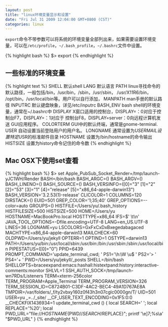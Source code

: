 ```yaml
---
layout: post
title: "linux环境变量显示和设置"
date: "Fri Jul 31 2009 12:04:00 GMT+0800 (CST)"
categories: linux
---
```


`export`命令不带参数可以将系统的环境变量全部列出来，如果需要设置环境变量，可以在`/etc/profile`，`~/.bash_profile`，`~/.bashrc`文件中设置。

{% highlight bash %}
$> export
{% endhighlight %}

一些标准的环境变量
-----

{% highlight text %}
SHELL 默认shell
LANG 默认语言
PATH linux寻找命令的默认路径，一般包括/bin，/usr/bin，/sbin，/usr/sbin，
/usr/X11R6/bin， /opt/bin，/usr/local/bin等。用户可以自行添加，
MANPATH man手册的默认路径
INPUTRC 默认键盘映象，详见/etc/inputrc
BASH_ENV bash shell的环境变量，通常在~/.bashrc中
DISPLAY X窗口适用的控制台，DISPLAY=：0对应于控制台F7，DISPLAY=：1对应于
控制台F8，DISPLAY=server：0向远程计算机发送 GUI应用程序。
COLORTERM GUI中的默认终端，通常是gnome-terminal.
USER 自动设置当前登陆用户的用户名。
LONGNAME 通常设置为$USER
MAIL 设置特定$USR的标准邮件目录
HOSTNAME 设置为/bin/hostname的命令输出
HISTSIZE 设置为history命令记住的命令数
{% endhighlight %}

Mac OSX下使用set查看
-----

{% highlight bash %}
$> set
Apple_PubSub_Socket_Render=/tmp/launch-yJC1WH/Render
BASH=/bin/bash
BASH_ARGC=()
BASH_ARGV=()
BASH_LINENO=()
BASH_SOURCE=()
BASH_VERSINFO=([0]="3" [1]="2" [2]="53" [3]="1" [4]="release" [5]="x86_64-apple-darwin13")
BASH_VERSION='3.2.53(1)-release'
CLICOLOR=1
COLUMNS=120
DIRSTACK=()
EUID=501
GREP_COLOR='1;35;40'
GREP_OPTIONS=--color=auto
GROUPS=()
HISTFILE=/Users/yu/.bash_history
HISTFILESIZE=500
HISTSIZE=500
HOME=/Users/yu
HOSTNAME=MacBookPro.local
HOSTTYPE=x86_64
IFS=$' \t\n'
JAVA_TOOL_OPTIONS=-Dfile.encoding=UTF-8
LANG=en_US.UTF-8
LINES=36
LOGNAME=yu
LSCOLORS=GxFxCxDxBxegedabagaced
MACHTYPE=x86_64-apple-darwin13
MAILCHECK=60
OLDPWD=/Users/yu/jekyll
OPTERR=1
OPTIND=1
OSTYPE=darwin13
PATH=/Users/yu/bin:/usr/local/sbin:/usr/bin:/bin:/usr/sbin:/sbin:/usr/local/bin
PIPESTATUS=([0]="0")
PPID=6439
PROMPT_COMMAND='update_terminal_cwd; '
PS1='\h:\W \u\$ '
PS2='> '
PS4='+ '
PWD=/Users/yu/jekyll/_posts
SHELL=/bin/bash
SHELLOPTS=braceexpand:emacs:hashall:histextpand:history:interactive-comments:monitor
SHLVL=1
SSH_AUTH_SOCK=/tmp/launch-wn7RDs/Listeners
TERM=xterm-256color
TERM_PROGRAM=Apple_Terminal
TERM_PROGRAM_VERSION=326
TERM_SESSION_ID=C8724B01-C3DF-4AC2-BEC4-49A1D767AE8A
TMPDIR=/var/folders/_f/ty2vbxy160z0f43h3n07cglc0000gn/T/
UID=501
USER=yu
_=../_site/
__CF_USER_TEXT_ENCODING=0x1F5:0:0
__CHECKFIX1436934=1
update_terminal_cwd ()
{
    local SEARCH=' ';
    local REPLACE='%20';
    local PWD_URL="file://$HOSTNAME${PWD//$SEARCH/$REPLACE}";
    printf '\e]7;%s\a' "$PWD_URL"
}
{% endhighlight %}
